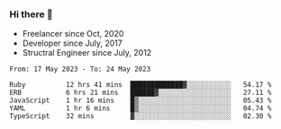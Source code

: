 ### Hi there 👋

- Freelancer since Oct, 2020
- Developer since July, 2017
- Structral Engineer since July, 2012

<!--START_SECTION:waka-->

```text
From: 17 May 2023 - To: 24 May 2023

Ruby          12 hrs 41 mins  █████████████▓░░░░░░░░░░░   54.17 %
ERB           6 hrs 21 mins   ██████▓░░░░░░░░░░░░░░░░░░   27.11 %
JavaScript    1 hr 16 mins    █▒░░░░░░░░░░░░░░░░░░░░░░░   05.43 %
YAML          1 hr 6 mins     █▒░░░░░░░░░░░░░░░░░░░░░░░   04.74 %
TypeScript    32 mins         ▓░░░░░░░░░░░░░░░░░░░░░░░░   02.30 %
```

<!--END_SECTION:waka-->
